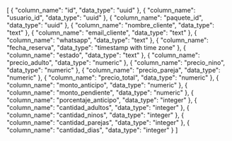 [
  {
    "column_name": "id",
    "data_type": "uuid"
  },
  {
    "column_name": "usuario_id",
    "data_type": "uuid"
  },
  {
    "column_name": "paquete_id",
    "data_type": "uuid"
  },
  {
    "column_name": "nombre_cliente",
    "data_type": "text"
  },
  {
    "column_name": "email_cliente",
    "data_type": "text"
  },
  {
    "column_name": "whatsapp",
    "data_type": "text"
  },
  {
    "column_name": "fecha_reserva",
    "data_type": "timestamp with time zone"
  },
  {
    "column_name": "estado",
    "data_type": "text"
  },
  {
    "column_name": "precio_adulto",
    "data_type": "numeric"
  },
  {
    "column_name": "precio_nino",
    "data_type": "numeric"
  },
  {
    "column_name": "precio_pareja",
    "data_type": "numeric"
  },
  {
    "column_name": "precio_total",
    "data_type": "numeric"
  },
  {
    "column_name": "monto_anticipo",
    "data_type": "numeric"
  },
  {
    "column_name": "monto_pendiente",
    "data_type": "numeric"
  },
  {
    "column_name": "porcentaje_anticipo",
    "data_type": "integer"
  },
  {
    "column_name": "cantidad_adultos",
    "data_type": "integer"
  },
  {
    "column_name": "cantidad_ninos",
    "data_type": "integer"
  },
  {
    "column_name": "cantidad_parejas",
    "data_type": "integer"
  },
  {
    "column_name": "cantidad_dias",
    "data_type": "integer"
  }
]
